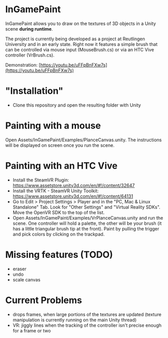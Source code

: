 # InGamePaint

InGamePaint allows you to draw on the textures of 3D objects in a Unity scene **during runtime**.

The project is currently being developed as a project at Reutlingen University and in an early state. Right now it features a simple brush that can be controlled via mouse input (MouseBrush.cs) or via an HTC Vive controller (VrBrush.cs).

Demonstration: [https://youtu.be/uFFpBnFXw7s](https://youtu.be/uFFpBnFXw7s)

# "Installation"

- Clone this repository and open the resulting folder with Unity

# Painting with a mouse

Open Assets/InGamePaint/Examples/PlanceCanvas.unity. The instructions will be displayed on screen once you run the scene.

# Painting with an HTC Vive

- Install the SteamVR Plugin: https://www.assetstore.unity3d.com/en/#!/content/32647
- Install the VRTK - SteamVR Unity Toolkit: https://www.assetstore.unity3d.com/en/#!/content/64131
- Go to Edit > Project Settings > Player and in the "PC, Mac & Linux Standalone" Tab. Look for "Other Settings" and "Virtual Reality SDKs". Move the OpenVR SDK to the top of the list.
- Open Assets/InGamePaint/Examples/VrPlanceCanvas.unity and run the scene. One controller will hold a palette, the other will be your brush (it has a little triangular brush tip at the front). Paint by pulling the trigger and pick colors by clicking on the trackpad.

# Missing features (TODO)

- eraser
- undo
- scale canvas

# Current Problems

- drops frames, when large portions of the textures are updated (texture manipulation is currently running on the main Unity thread)
- VR: jiggly lines when the tracking of the controller isn't precise enough for a frame or two